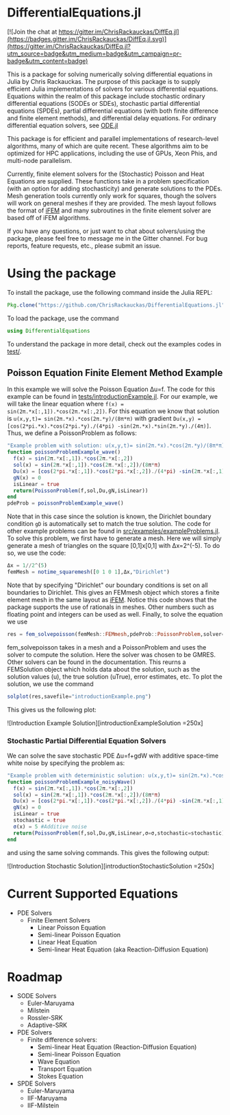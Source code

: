 # DifferentialEquations.jl

[![Join the chat at https://gitter.im/ChrisRackauckas/DiffEq.jl](https://badges.gitter.im/ChrisRackauckas/DiffEq.jl.svg)](https://gitter.im/ChrisRackauckas/DiffEq.jl?utm_source=badge&utm_medium=badge&utm_campaign=pr-badge&utm_content=badge)

This is a package for solving numerically solving differential equations in Julia by Chris Rackauckas. The purpose of this package is to supply efficient Julia implementations of solvers for various differential equations. Equations within the realm of this package include stochastic ordinary differential equations (SODEs or SDEs), stochastic partial differential equations (SPDEs), partial differential equations (with both finite difference and finite element methods), and differential delay equations. For ordinary differential equation solvers, see [ODE.jl](https://github.com/JuliaLang/ODE.jl)

This package is for efficient and parallel implementations of research-level algorithms, many of which are quite recent. These algorithms aim to be optimized for HPC applications, including the use of GPUs, Xeon Phis, and multi-node parallelism.

Currently, finite element solvers for the (Stochastic) Poisson and Heat Equations are supplied. These functions take in a problem specification (with an option for adding stochasticity) and generate solutions to the PDEs. Mesh generation tools currently only work for squares, though the solvers will work on general meshes if they are provided. The mesh layout follows the format of [iFEM](http://www.math.uci.edu/~chenlong/programming.html) and many subroutines in the finite element solver are based off of iFEM algorithms.

If you have any questions, or just want to chat about solvers/using the package, please feel free to message me in the Gitter channel. For bug reports, feature requests, etc., please submit an issue.

# Using the package

To install the package, use the following command inside the Julia REPL:
```julia
Pkg.clone("https://github.com/ChrisRackauckas/DifferentialEquations.jl")
```

To load the package, use the command

```julia
using DifferentialEquations
```

To understand the package in more detail, check out the examples codes in [test/](test/).

## Poisson Equation Finite Element Method Example

In this example we will solve the Poisson Equation Δu=f. The code for this example can be found in [tests/introductionExample.jl](tests/introductionExample.jl). For our example, we will take the linear equation where `f(x) = sin(2π.*x[:,1]).*cos(2π.*x[:,2])`. For this equation we know that solution is `u(x,y,t)= sin(2π.*x).*cos(2π.*y)/(8π*π)` with gradient `Du(x,y) = [cos(2*pi.*x).*cos(2*pi.*y)./(4*pi) -sin(2π.*x).*sin(2π.*y)./(4π)]`. Thus, we define a PoissonProblem as follows:

```julia
"Example problem with solution: u(x,y,t)= sin(2π.*x).*cos(2π.*y)/(8π*π)"
function poissonProblemExample_wave()
  f(x) = sin(2π.*x[:,1]).*cos(2π.*x[:,2])
  sol(x) = sin(2π.*x[:,1]).*cos(2π.*x[:,2])/(8π*π)
  Du(x) = [cos(2*pi.*x[:,1]).*cos(2*pi.*x[:,2])./(4*pi) -sin(2π.*x[:,1]).*sin(2π.*x[:,2])./(4π)]
  gN(x) = 0
  isLinear = true
  return(PoissonProblem(f,sol,Du,gN,isLinear))
end
pdeProb = poissonProblemExample_wave()
```

Note that in this case since the solution is known, the Dirichlet boundary condition `gD` is automatically set to match the true solution. The code for other example problems can be found in [src/examples/exampleProblems.jl](src/examples/exampleProblems.jl). To solve this problem, we first have to generate a mesh. Here we will simply generate a mesh of triangles on the square [0,1]x[0,1] with Δx=2^(-5). To do so, we use the code:

```julia
Δx = 1//2^(5)
femMesh = notime_squaremesh([0 1 0 1],Δx,"Dirichlet")
```

Note that by specifying "Dirichlet" our boundary conditions is set on all boundaries to Dirichlet. This gives an FEMmesh object which stores a finite element mesh in the same layout as [iFEM](http://www.math.uci.edu/~chenlong/programming.html). Notice this code shows that the package supports the use of rationals in meshes. Other numbers such as floating point and integers can be used as well. Finally, to solve the equation we use

```julia
res = fem_solvepoisson(femMesh::FEMmesh,pdeProb::PoissonProblem,solver="GMRES")
```

fem_solvepoisson takes in a mesh and a PoissonProblem and uses the solver to compute the solution. Here the solver was chosen to be GMRES. Other solvers can be found in the documentation. This reurns a FEMSolution object which holds data about the solution, such as the solution values (u), the true solution (uTrue), error estimates, etc. To plot the solution, we use the command

```julia
solplot(res,savefile="introductionExample.png")
```

This gives us the following plot:

![Introduction Example Solution][introductionExampleSolution =250x]

### Stochastic Partial Differential Equation Solvers

We can solve the save stochastic PDE Δu=f+gdW with additive space-time white noise by specifying the problem as:

```julia
"Example problem with deterministic solution: u(x,y,t)= sin(2π.*x).*cos(2π.*y)/(8π*π)"
function poissonProblemExample_noisyWave()
  f(x) = sin(2π.*x[:,1]).*cos(2π.*x[:,2])
  sol(x) = sin(2π.*x[:,1]).*cos(2π.*x[:,2])/(8π*π)
  Du(x) = [cos(2*pi.*x[:,1]).*cos(2*pi.*x[:,2])./(4*pi) -sin(2π.*x[:,1]).*sin(2π.*x[:,2])./(4π)]
  gN(x) = 0
  isLinear = true
  stochastic = true
  σ(x) = 5 #Additive noise
  return(PoissonProblem(f,sol,Du,gN,isLinear,σ=σ,stochastic=stochastic))
end
```

and using the same solving commands. This gives the following output:

![Introduction Stochastic Solution][introductionStochasticSolution =250x]

# Current Supported Equations
* PDE Solvers
  * Finite Element Solvers
    * Linear Poisson Equation
    * Semi-linear Poisson Equation
    * Linear Heat Equation
    * Semi-linear Heat Equation (aka Reaction-Diffusion Equation)

# Roadmap
* SODE Solvers
  * Euler-Maruyama
  * Milstein
  * Rossler-SRK
  * Adaptive-SRK
* PDE Solvers
  * Finite difference solvers:
    * Semi-linear Heat Equation (Reaction-Diffusion Equation)
    * Semi-linear Poisson Equation
    * Wave Equation
    * Transport Equation
    * Stokes Equation
* SPDE Solvers
  * Euler-Maruyama
  * IIF-Maruyama
  * IIF-Milstein

[introductionExampleSolution]: /src/examples/introductionExample.png "Introduction Example Solution"
[introductionStochasticExample]: /src/examples/introductionStochasticExample.png "Introduction Example Solution to the Stochastic Equation"
